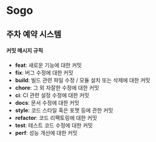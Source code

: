 # Sogo
주차 예약 시스템
---
#### 커밋 메시지 규칙

- **feat**: 새로운 기능에 대한 커밋
- **fix**: 버그 수정에 대한 커밋
- **build**: 빌드 관련 파일 수정 / 모듈 설치 또는 삭제에 대한 커밋
- **chore**: 그 외 자잘한 수정에 대한 커밋
- **ci**: CI 관련 설정 수정에 대한 커밋
- **docs**: 문서 수정에 대한 커밋
- **style**: 코드 스타일 혹은 포맷 등에 관한 커밋
- **refactor**: 코드 리팩토링에 대한 커밋
- **test**: 테스트 코드 수정에 대한 커밋
- **perf**: 성능 개선에 대한 커밋
